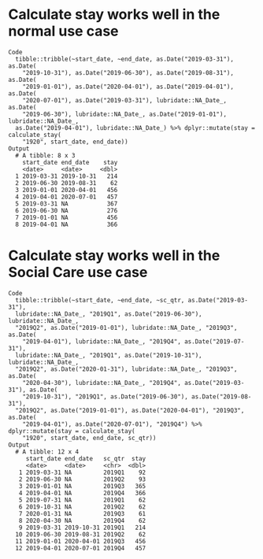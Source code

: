 # Calculate stay works well in the normal use case

    Code
      tibble::tribble(~start_date, ~end_date, as.Date("2019-03-31"), as.Date(
        "2019-10-31"), as.Date("2019-06-30"), as.Date("2019-08-31"), as.Date(
        "2019-01-01"), as.Date("2020-04-01"), as.Date("2019-04-01"), as.Date(
        "2020-07-01"), as.Date("2019-03-31"), lubridate::NA_Date_, as.Date(
        "2019-06-30"), lubridate::NA_Date_, as.Date("2019-01-01"), lubridate::NA_Date_,
      as.Date("2019-04-01"), lubridate::NA_Date_) %>% dplyr::mutate(stay = calculate_stay(
        "1920", start_date, end_date))
    Output
      # A tibble: 8 x 3
        start_date end_date    stay
        <date>     <date>     <dbl>
      1 2019-03-31 2019-10-31   214
      2 2019-06-30 2019-08-31    62
      3 2019-01-01 2020-04-01   456
      4 2019-04-01 2020-07-01   457
      5 2019-03-31 NA           367
      6 2019-06-30 NA           276
      7 2019-01-01 NA           456
      8 2019-04-01 NA           366

# Calculate stay works well in the Social Care use case

    Code
      tibble::tribble(~start_date, ~end_date, ~sc_qtr, as.Date("2019-03-31"),
      lubridate::NA_Date_, "2019Q1", as.Date("2019-06-30"), lubridate::NA_Date_,
      "2019Q2", as.Date("2019-01-01"), lubridate::NA_Date_, "2019Q3", as.Date(
        "2019-04-01"), lubridate::NA_Date_, "2019Q4", as.Date("2019-07-31"),
      lubridate::NA_Date_, "2019Q1", as.Date("2019-10-31"), lubridate::NA_Date_,
      "2019Q2", as.Date("2020-01-31"), lubridate::NA_Date_, "2019Q3", as.Date(
        "2020-04-30"), lubridate::NA_Date_, "2019Q4", as.Date("2019-03-31"), as.Date(
        "2019-10-31"), "2019Q1", as.Date("2019-06-30"), as.Date("2019-08-31"),
      "2019Q2", as.Date("2019-01-01"), as.Date("2020-04-01"), "2019Q3", as.Date(
        "2019-04-01"), as.Date("2020-07-01"), "2019Q4") %>% dplyr::mutate(stay = calculate_stay(
        "1920", start_date, end_date, sc_qtr))
    Output
      # A tibble: 12 x 4
         start_date end_date   sc_qtr  stay
         <date>     <date>     <chr>  <dbl>
       1 2019-03-31 NA         2019Q1    92
       2 2019-06-30 NA         2019Q2    93
       3 2019-01-01 NA         2019Q3   365
       4 2019-04-01 NA         2019Q4   366
       5 2019-07-31 NA         2019Q1    62
       6 2019-10-31 NA         2019Q2    62
       7 2020-01-31 NA         2019Q3    61
       8 2020-04-30 NA         2019Q4    62
       9 2019-03-31 2019-10-31 2019Q1   214
      10 2019-06-30 2019-08-31 2019Q2    62
      11 2019-01-01 2020-04-01 2019Q3   456
      12 2019-04-01 2020-07-01 2019Q4   457

